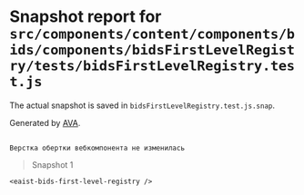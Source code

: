 # Snapshot report for `src/components/content/components/bids/components/bidsFirstLevelRegistry/tests/bidsFirstLevelRegistry.test.js`

The actual snapshot is saved in `bidsFirstLevelRegistry.test.js.snap`.

Generated by [AVA](https://avajs.dev).

## 
    Верстка обертки вебкомпонента не изменилась


> Snapshot 1

    <eaist-bids-first-level-registry />
